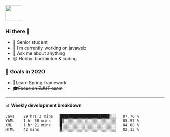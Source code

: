<img src="https://github.com/egoist/egoist/raw/master/balloon.gif" width="50">

### Hi there 🐏

- 🌱 Senior student
- 🔭 I’m currently working on javaweb
- 💬 Ask me about anything
- 😄 Hobby: badminton & coding

### 🚀 Goals in 2020
+ 🍃Learn Spring framework
+ ~~🎓Focus on ZJUT exam~~
-------

📊 **Weekly development breakdown**
<!--START_SECTION:waka-->
```text
Java    29 hrs 3 mins   ██████████████████████░░░   87.76 % 
YAML    1 hr 58 mins    █▒░░░░░░░░░░░░░░░░░░░░░░░   05.97 % 
XML     1 hr 21 mins    █░░░░░░░░░░░░░░░░░░░░░░░░   04.08 % 
HTML    42 mins         ▓░░░░░░░░░░░░░░░░░░░░░░░░   02.13 % 
```
<!--END_SECTION:waka-->
